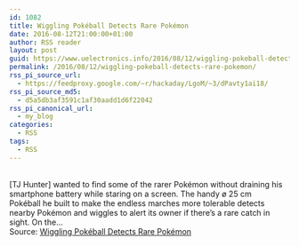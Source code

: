 ```yaml
---
id: 1082
title: Wiggling Pokéball Detects Rare Pokémon
date: 2016-08-12T21:00:00+01:00
author: RSS reader
layout: post
guid: https://www.uelectronics.info/2016/08/12/wiggling-pokeball-detects-rare-pokemon/
permalink: /2016/08/12/wiggling-pokeball-detects-rare-pokemon/
rss_pi_source_url:
  - https://feedproxy.google.com/~r/hackaday/LgoM/~3/dPavty1ai18/
rss_pi_source_md5:
  - d5a5db3af3591c1af30aadd1d6f22042
rss_pi_canonical_url:
  - my_blog
categories:
  - RSS
tags:
  - RSS
---
```

&#013;  
[TJ Hunter] wanted to find some of the rarer Pokémon without draining his smartphone battery while staring on a screen. The handy ø 25 cm Pokéball he built to make the endless marches more tolerable detects nearby Pokémon and wiggles to alert its owner if there’s a rare catch in sight. On the…&#013;  
Source: <a href="https://feedproxy.google.com/~r/hackaday/LgoM/~3/dPavty1ai18/" target="_blank">Wiggling Pokéball Detects Rare Pokémon</a>